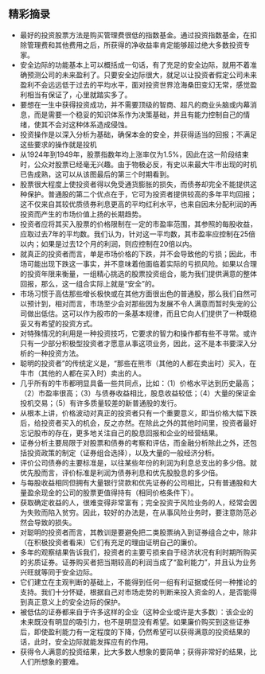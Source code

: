 
## 精彩摘录
-  最好的投资股票方法是购买管理费很低的指数基金。通过投资指数基金，在扣除管理费和其他费用之后，所获得的净收益率肯定能够超过绝大多数投资专家。
-  安全边际的功能基本上可以概括成一句话，有了充足的安全边际，就用不着准确预测公司的未来盈利了。只要安全边际很大，就足以让投资者假定公司未来盈利不会远远低于过去的平均水平，面对投资世界沧海桑田变幻无常，感觉盈利相当有保证了，心里就踏实多了。
-  要想在一生中获得投资成功，并不需要顶级的智商、超凡的商业头脑或内幕消息，而是需要一个稳妥的知识体系作为决策基础，并且有能力控制自己的情绪，使其不会对这种体系造成侵蚀。
-  投资操作是以深入分析为基础，确保本金的安全，并获得适当的回报；不满足这些要求的操作就是投机
-  从1924年到1949年，股票指数年均上涨率仅为1.5%，因此在这一阶段结束时，公众对股票已经毫无兴趣。由于物极必反，有史以来最大牛市出现的时机已告成熟，这可以从该图最后的第三个时期看到。
-  股票很大程度上使投资者得以免受通货膨胀的损失，而债券却完全不能提供这种保护。普通股的第二个优点在于，它可为投资者提供较高的多年平均回报；这不仅来自其较优质债券利息更高的平均红利水平，也来自因未分配利润的再投资而产生的市场价值上扬的长期趋势。
-  投资者应将其买入股票的价格限制在一定的市盈率范围，其参照的每股收益，应取过去7年的平均数。我们认为，针对这一平均数，其市盈率应控制在25倍以内；如果是过去12个月的利润，则应控制在20倍以内。
-  就真正的投资者而言，单是市场价格的下跌，并不会导致他的亏损；因此，市场可能出现下跌这一事实，并不意味着他面临着实际的亏损风险。如果以合理的投资年限来衡量，一组精心挑选的股票投资组合，能为我们提供满意的整体回报，那么，这一组合实际上就是“安全”的。
-  市场习惯于高估那些增长极快或在其他方面很出色的普通股，那么我们自然可以预计到，相对而言，市场至少会对那些因为发展不令人满意而暂时失宠的公司做出低估。这可以作为股市的一条基本规律，而且它向人们提供了一种既稳妥又有希望的投资方式。
-  对特殊情况的利用是一种投资技巧，它要求的智力和操作都有些不寻常。或许只有一少部分积极型投资者才愿意从事这项业务，因此，这不是本书要深入分析的一种投资方法。
-  聪明的投资者”的传统定义是，“那些在熊市（其他的人都在卖出时）买入，在牛市（其他的人都在买入时）卖出的人。
-  几乎所有的牛市都明显具备一些共同点，比如：（1）价格水平达到历史最高；（2）市盈率很高；（3）与债券收益相比，股息收益较低；（4）大量的保证金投机交易；（5）有许多质量较差的新普通股的发行。
-  从根本上讲，价格波动对真正的投资者只有一个重要意义，即当价格大幅下跌后，给投资者买入的机会，反之亦然。在除此之外的其他时间里，投资者最好忘记股市的存在，更多地关注自己的股息回报和企业的经营结果。
-  证券分析主要局限于对股票和债券的考察和评估，而金融分析除此之外，还包括投资政策的制定（证券组合选择），以及大量的一般经济分析。
-  评价公司债券的主要标准是，以往某些年份的利润为利息总支出的多少倍。就优先股而言，评价标准是利润为债券利息和优先股股息的多少倍。
-  与每股收益相同但拥有大量银行贷款和优先证券的公司相比，只有普通股和大量盈余现金的公司的股票更值得持有（相同价格条件下）。
-  获取确定收益的人，很难变得非常富有；完全投资于风险业务的人，经常会因为失败而陷入贫穷。因此，较好的办法是，在从事风险业务时，要注意防范必然会导致的损失。
-  对聪明的投资者而言，其教训是要避免把二类股票纳入到证券组合之中，除非（在积极投资者看来）它们有充足的理由证明自己的廉价。
-  多年的观察结果告诉我们，投资者的主要亏损来自于经济状况有利时期所购买的劣质证券。证券购买者把当期较高的利润当成了“盈利能力”，并且认为业务兴旺就等同于安全边际。
-  它们建立在主观判断的基础上，不能得到任何一组有利证据或任何一种推论的支持。我们十分怀疑，根据自己对市场走势的判断来投入资金的人，是否能得到真正意义上的安全边际的保护。
-  被低估的证券都来自于许多这样的企业（这种企业或许是大多数）：该企业的未来既没有明显的吸引力，也不是明显没有希望。如果廉价购买到这些证券后，即使盈利能力有一定程度的下降，仍然希望可以获得满意的投资结果的话，此时，安全边际就能发挥应有的作用。
-  获得令人满意的投资结果，比大多数人想象的要简单；获得非常好的结果，比人们所想象的要难。
